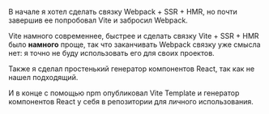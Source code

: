 В начале я хотел сделать связку Webpack + SSR + HMR, но почти завершив ее попробовал Vite и забросил Webpack.

Vite намного современнее, быстрее и сделать связку Vite + SSR + HMR было **намного** проще, так что заканчивать Webpack связку уже смысла нет: я точно не буду использовать его для своих проектов.

Также я сделал простенький генератор компонентов React, так как не нашел подходящий.

И в конце с помощью npm опубликовал Vite Template и генератор компонентов React у себя в репозитории для личного использования.
